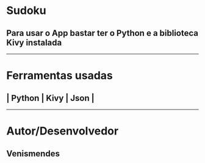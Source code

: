 # **Sudoku**
## Para usar o App bastar ter o **Python** e a biblioteca **Kivy** instalada
---------------------------
# Ferramentas usadas
## | Python | Kivy | Json |
---------------------------
# Autor/Desenvolvedor
## Venismendes
